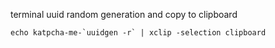terminal uuid random generation and copy to clipboard

```
echo katpcha-me-`uuidgen -r` | xclip -selection clipboard
```